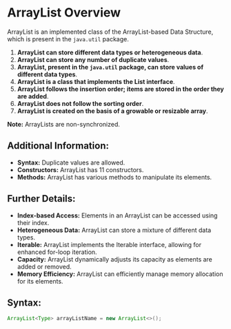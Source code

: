 # ArrayList Overview

ArrayList is an implemented class of the ArrayList-based Data Structure, which is present in the `java.util` package.

1. **ArrayList can store different data types or heterogeneous data**.
2. **ArrayList can store any number of duplicate values**.
3. **ArrayList, present in the `java.util` package, can store values of different data types**.
4. **ArrayList is a class that implements the List interface**.
5. **ArrayList follows the insertion order; items are stored in the order they are added**.
6. **ArrayList does not follow the sorting order**.
7. **ArrayList is created on the basis of a growable or resizable array**.

**Note:** ArrayLists are non-synchronized.

## Additional Information:
- **Syntax:** Duplicate values are allowed.
- **Constructors:** ArrayList has 11 constructors.
- **Methods:** ArrayList has various methods to manipulate its elements.

## Further Details:
- **Index-based Access:** Elements in an ArrayList can be accessed using their index.
- **Heterogeneous Data:** ArrayList can store a mixture of different data types.
- **Iterable:** ArrayList implements the Iterable interface, allowing for enhanced for-loop iteration.
- **Capacity:** ArrayList dynamically adjusts its capacity as elements are added or removed.
- **Memory Efficiency:** ArrayList can efficiently manage memory allocation for its elements.

## Syntax:
```java
ArrayList<Type> arrayListName = new ArrayList<>();